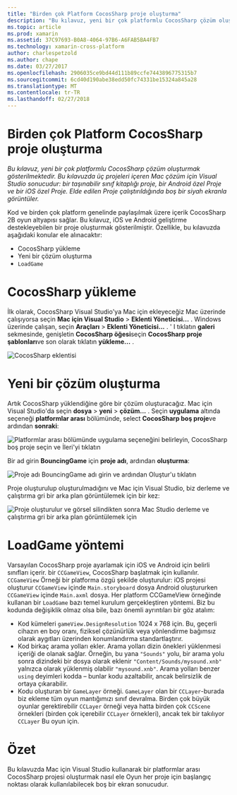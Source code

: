 ```yaml
---
title: "Birden çok Platform CocosSharp proje oluşturma"
description: "Bu kılavuz, yeni bir çok platformlu CocosSharp çözüm oluşturmak gösterilmektedir. Bu kılavuzda üç projeleri içeren Mac çözüm için Visual Studio sonucudur: bir taşınabilir sınıf kitaplığı proje, bir Android özel Proje ve bir iOS özel Proje. Elde edilen Proje çalıştırıldığında boş bir siyah ekranla görüntüler."
ms.topic: article
ms.prod: xamarin
ms.assetid: 37C97693-B0A8-4064-97B6-A6FAB5BA4FB7
ms.technology: xamarin-cross-platform
author: charlespetzold
ms.author: chape
ms.date: 03/27/2017
ms.openlocfilehash: 2906035ce9bd44d111b89ccfe7443896775315b7
ms.sourcegitcommit: 6cd40d190abe38edd50fc74331be15324a845a28
ms.translationtype: MT
ms.contentlocale: tr-TR
ms.lasthandoff: 02/27/2018
---
```

# <a name="creating-a-multi-platform-cocossharp-project"></a>Birden çok Platform CocosSharp proje oluşturma

_Bu kılavuz, yeni bir çok platformlu CocosSharp çözüm oluşturmak gösterilmektedir. Bu kılavuzda üç projeleri içeren Mac çözüm için Visual Studio sonucudur: bir taşınabilir sınıf kitaplığı proje, bir Android özel Proje ve bir iOS özel Proje. Elde edilen Proje çalıştırıldığında boş bir siyah ekranla görüntüler._

Kod ve birden çok platform genelinde paylaşılmak üzere içerik CocosSharp 2B oyun altyapısı sağlar. Bu kılavuz, iOS ve Android geliştirme destekleyebilen bir proje oluşturmak gösterilmiştir. Özellikle, bu kılavuzda aşağıdaki konular ele alınacaktır:

 - CocosSharp yükleme
 - Yeni bir çözüm oluşturma
 - `LoadGame` 

# <a name="installing-cocossharp"></a>CocosSharp yükleme

İlk olarak, CocosSharp Visual Studio'ya Mac için ekleyeceğiz Mac üzerinde çalışıyorsa seçin **Mac için Visual Studio** > **Eklenti Yöneticisi...**  . Windows üzerinde çalışan, seçin **Araçları** > **Eklenti Yöneticisi...**  . ' I tıklatın **galeri** sekmesinde, genişletin **CocosSharp öğesi**seçin **CocosSharp proje şablonları**ve son olarak tıklatın **yükleme...**  .

![CocosSharp eklentisi](part1-images/xamarinstudioaddinsmac.png "")

# <a name="creating-a-new-solution"></a>Yeni bir çözüm oluşturma

Artık CocosSharp yüklendiğine göre bir çözüm oluşturacağız. Mac için Visual Studio'da seçin **dosya** > **yeni** > **çözüm...** . Seçin **uygulama** altında seçeneği **platformlar arası** bölümünde, select **CocosSharp boş proje**ve ardından **sonraki**:

![](part1-images/image1.png "Platformlar arası bölümünde uygulama seçeneğini belirleyin, CocosSharp boş proje seçin ve İleri'yi tıklatın")

Bir ad girin **BouncingGame** için **proje adı**, ardından **oluşturma**:

![](part1-images/image2.png "Proje adı BouncingGame adı girin ve ardından Oluştur'u tıklatın")

Proje oluşturulup oluşturulmadığını ve Mac için Visual Studio, biz derleme ve çalıştırma gri bir arka plan görüntülemek için bir kez: 

![](part1-images/image3.png "Proje oluşturulur ve görsel silindikten sonra Mac Studio derleme ve çalıştırma gri bir arka plan görüntülemek için")


# <a name="loadgame-method"></a>LoadGame yöntemi

Varsayılan CocosSharp proje ayarlamak için iOS ve Android için belirli sınıfları içerir. bir `CCGameView`, CocosSharp başlatmak için kullanılır. `CCGameView` Örneği bir platforma özgü şekilde oluşturulur: iOS projesi oluşturur `CCGameView` içinde `Main.storyboard` dosya Android oluştururken `CCGameView` içinde `Main.axml` dosya. Her platform CCGameView örneğinde kullanan bir `LoadGame` bazı temel kurulum gerçekleştiren yöntemi. Biz bu kodunda değişiklik olmaz olsa bile, bazı önemli ayrıntıları bir göz atalım:

 - Kod kümeleri `gameView.DesignResolution` 1024 x 768 için. Bu, geçerli cihazın en boy oranı, fiziksel çözünürlük veya yönlendirme bağımsız olarak aygıtları üzerinden konumlandırma standartlaştırır. 
 - Kod birkaç arama yolları ekler. Arama yolları dizin önekleri yüklenmesi içeriği de olanak sağlar. Örneğin, bu yana `"Sounds"` yolu, bir arama yolu sonra dizindeki bir dosya olarak eklenir `"Content/Sounds/mysound.xnb"` yalnızca olarak yüklenmiş olabilir `"mysound.xnb"`. Arama yolları benzer `using` deyimleri kodda – bunlar kodu azaltabilir, ancak belirsizlik de ortaya çıkarabilir.
 - Kodu oluşturan bir `GameLayer` örneği. `GameLayer` olan bir `CCLayer`-burada biz ekleme tüm oyun mantığımızı sınıf devralma. Birden çok büyük oyunlar gerektirebilir `CCLayer` örneği veya hatta birden çok `CCScene` örnekleri (birden çok içerebilir `CCLayer` örnekleri), ancak tek bir takılıyor `CCLayer` Bu oyun için.

#  <a name="summary"></a>Özet

Bu kılavuzda Mac için Visual Studio kullanarak bir platformlar arası CocosSharp projesi oluşturmak nasıl ele Oyun her proje için başlangıç noktası olarak kullanılabilecek boş bir ekran sonucudur.